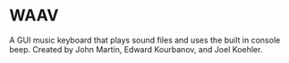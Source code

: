 # WAAV
A GUI music keyboard that plays sound files and uses the built in console beep. Created by John Martin, Edward Kourbanov, and Joel Koehler.
